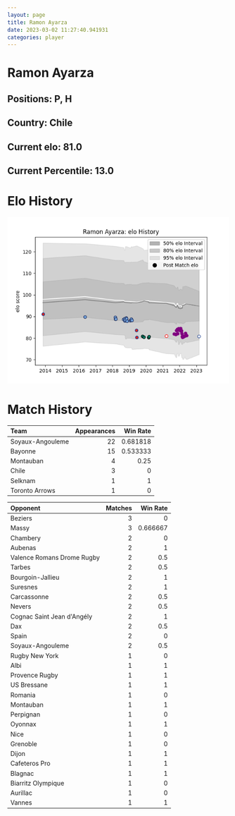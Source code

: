 ```yaml
---  
layout: page  
title: Ramon Ayarza  
date: 2023-03-02 11:27:40.941931  
categories: player  
---
```

# Ramon Ayarza

## Positions: P, H

## Country: Chile

## Current elo: 81.0

## Current Percentile: 13.0

# Elo History


![elo history](history_RamonAyarza.png)
# Match History


| Team             |   Appearances |   Win Rate |
|:-----------------|--------------:|-----------:|
| Soyaux-Angouleme |            22 |   0.681818 |
| Bayonne          |            15 |   0.533333 |
| Montauban        |             4 |   0.25     |
| Chile            |             3 |   0        |
| Selknam          |             1 |   1        |
| Toronto Arrows   |             1 |   0        |

| Opponent                   |   Matches |   Win Rate |
|:---------------------------|----------:|-----------:|
| Beziers                    |         3 |   0        |
| Massy                      |         3 |   0.666667 |
| Chambery                   |         2 |   0        |
| Aubenas                    |         2 |   1        |
| Valence Romans Drome Rugby |         2 |   0.5      |
| Tarbes                     |         2 |   0.5      |
| Bourgoin-Jallieu           |         2 |   1        |
| Suresnes                   |         2 |   1        |
| Carcassonne                |         2 |   0.5      |
| Nevers                     |         2 |   0.5      |
| Cognac Saint Jean d'Angély |         2 |   1        |
| Dax                        |         2 |   0.5      |
| Spain                      |         2 |   0        |
| Soyaux-Angouleme           |         2 |   0.5      |
| Rugby New York             |         1 |   0        |
| Albi                       |         1 |   1        |
| Provence Rugby             |         1 |   1        |
| US Bressane                |         1 |   1        |
| Romania                    |         1 |   0        |
| Montauban                  |         1 |   1        |
| Perpignan                  |         1 |   0        |
| Oyonnax                    |         1 |   1        |
| Nice                       |         1 |   0        |
| Grenoble                   |         1 |   0        |
| Dijon                      |         1 |   1        |
| Cafeteros Pro              |         1 |   1        |
| Blagnac                    |         1 |   1        |
| Biarritz Olympique         |         1 |   0        |
| Aurillac                   |         1 |   0        |
| Vannes                     |         1 |   1        |